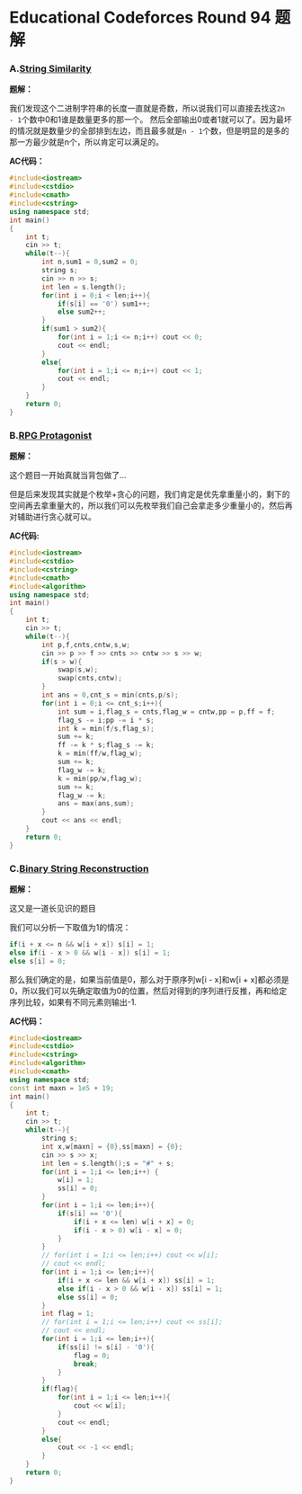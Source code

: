 # Educational Codeforces Round 94 题解

### A.[String Similarity](https://vjudge.net/problem/CodeForces-1400A)

**题解：**

我们发现这个二进制字符串的长度一直就是奇数，所以说我们可以直接去找这`2n - 1`个数中0和1谁是数量更多的那一个。  然后全部输出0或者1就可以了。因为最坏的情况就是数量少的全部排到左边，而且最多就是`n - 1`个数，但是明显的是多的那一方最少就是n个，所以肯定可以满足的。

**AC代码：**

```cpp
#include<iostream>
#include<cstdio>
#include<cmath>
#include<cstring>
using namespace std;
int main()
{
    int t;
    cin >> t;
    while(t--){
        int n,sum1 = 0,sum2 = 0;
        string s;
        cin >> n >> s;
        int len = s.length();
        for(int i = 0;i < len;i++){
            if(s[i] == '0') sum1++;
            else sum2++;
        }
        if(sum1 > sum2){
            for(int i = 1;i <= n;i++) cout << 0;
            cout << endl;
        }
        else{
            for(int i = 1;i <= n;i++) cout << 1;
            cout << endl;
        }
    }
    return 0;
}
```

### B.[RPG Protagonist](https://vjudge.net/problem/CodeForces-1400B)

**题解：**

这个题目一开始真就当背包做了...

但是后来发现其实就是个枚举+贪心的问题，我们肯定是优先拿重量小的，剩下的空间再去拿重量大的，所以我们可以先枚举我们自己会拿走多少重量小的，然后再对辅助进行贪心就可以。

**AC代码:**

```cpp
#include<iostream>
#include<cstdio>
#include<cstring>
#include<cmath>
#include<algorithm>
using namespace std;
int main()
{
    int t;
    cin >> t;
    while(t--){
        int p,f,cnts,cntw,s,w;
        cin >> p >> f >> cnts >> cntw >> s >> w;
        if(s > w){
            swap(s,w);
            swap(cnts,cntw);
        }
        int ans = 0,cnt_s = min(cnts,p/s);
        for(int i = 0;i <= cnt_s;i++){
            int sum = i,flag_s = cnts,flag_w = cntw,pp = p,ff = f;
            flag_s -= i;pp -= i * s;
            int k = min(f/s,flag_s);
            sum += k;
            ff -= k * s;flag_s -= k;
            k = min(ff/w,flag_w);
            sum += k;
            flag_w -= k;
            k = min(pp/w,flag_w);
            sum += k;
            flag_w -= k;
            ans = max(ans,sum);
        }
        cout << ans << endl;
    }
    return 0;
}
```

### C.[Binary String Reconstruction](https://vjudge.net/problem/CodeForces-1400C)

**题解：**

这又是一道长见识的题目

我们可以分析一下取值为1的情况：

```cpp
if(i + x <= n && w[i + x]) s[i] = 1;
else if(i - x > 0 && w[i - x]) s[i] = 1;
else s[i] = 0;
```

那么我们确定的是，如果当前值是0，那么对于原序列w[i - x]和w[i + x]都必须是0，所以我们可以先确定取值为0的位置，然后对得到的序列进行反推，再和给定序列比较，如果有不同元素则输出-1.

**AC代码：**

```cpp
#include<iostream>
#include<cstdio>
#include<cstring>
#include<algorithm>
#include<cmath>
using namespace std;
const int maxn = 1e5 + 19;
int main()
{
    int t;
    cin >> t;
    while(t--){
        string s;
        int x,w[maxn] = {0},ss[maxn] = {0};
        cin >> s >> x;
        int len = s.length();s = "#" + s;
        for(int i = 1;i <= len;i++) {
            w[i] = 1;
            ss[i] = 0;
        }
        for(int i = 1;i <= len;i++){
            if(s[i] == '0'){
                if(i + x <= len) w[i + x] = 0;
                if(i - x > 0) w[i - x] = 0;
            }
        }
        // for(int i = 1;i <= len;i++) cout << w[i];
        // cout << endl;
        for(int i = 1;i <= len;i++){
            if(i + x <= len && w[i + x]) ss[i] = 1;
            else if(i - x > 0 && w[i - x]) ss[i] = 1;
            else ss[i] = 0;
        }
        int flag = 1;
        // for(int i = 1;i <= len;i++) cout << ss[i];
        // cout << endl;
        for(int i = 1;i <= len;i++){
            if(ss[i] != s[i] - '0'){
                flag = 0;
                break;
            }
        }
        if(flag){
            for(int i = 1;i <= len;i++){
                cout << w[i];
            }
            cout << endl;
        }
        else{
            cout << -1 << endl;
        }
    }
    return 0;
}
```

